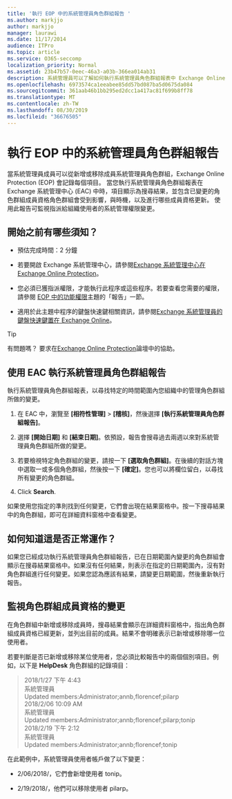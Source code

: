 ```yaml
---
title: '執行 EOP 中的系統管理員角色群組報告 '
ms.author: markjjo
author: markjjo
manager: laurawi
ms.date: 11/17/2014
audience: ITPro
ms.topic: article
ms.service: O365-seccomp
localization_priority: Normal
ms.assetid: 23b47b57-0eec-46a3-a03b-366ea014ab31
description: 系統管理員可以了解如何執行系統管理員角色群組報表中 Exchange Online Protection (EOP)。 此報表記錄時為系統管理員成員可以從新增或移除成員系統管理員角色群組，Microsoft Exchange Online Protection (EOP) 會記錄每個項目。
ms.openlocfilehash: 6973574ca1eeabee85dd57bd087ba5d0675da084
ms.sourcegitcommit: 361aab46b1bb295ed2dcc1a417ac81f699b8ff78
ms.translationtype: MT
ms.contentlocale: zh-TW
ms.lasthandoff: 08/30/2019
ms.locfileid: "36676505"
---
```

# <a name="run-an-administrator-role-group-report-in-eop"></a>執行 EOP 中的系統管理員角色群組報告

 當系統管理員成員可以從新增或移除成員系統管理員角色群組，Exchange Online Protection (EOP) 會記錄每個項目。 當您執行系統管理員角色群組報表在 Exchange 系統管理中心 (EAC) 中時，項目顯示為搜尋結果，並包含已變更的角色群組成員資格角色群組會受到影響，與時機，以及進行哪些成員資格更新。 使用此報告可監視指派給組織使用者的系統管理權限變更。
  
## <a name="what-do-you-need-to-know-before-you-begin"></a>開始之前有哪些須知？

- 預估完成時間：2 分鐘

- 若要開啟 Exchange 系統管理中心，請參閱[Exchange 系統管理中心在 Exchange Online Protection](../exchange-admin-center-in-exchange-online-protection-eop.md)。

- 您必須已獲指派權限，才能執行此程序或這些程序。若要查看您需要的權限，請參閱 [EOP 中的功能權限](feature-permissions-in-eop.md)主題的「報告」一節。

- 適用於此主題中程序的鍵盤快速鍵相關資訊，請參閱[Exchange 系統管理員的鍵盤快速鍵置在 Exchange Online](https://docs.microsoft.com/Exchange/accessibility/keyboard-shortcuts-in-admin-center)。

> [!TIP]
> 有問題嗎？ 要求在[Exchange Online Protection](https://go.microsoft.com/fwlink/p/?linkId=285351)論壇中的協助。
  
## <a name="use-the-eac-to-run-an-administrator-role-group-report"></a>使用 EAC 執行系統管理員角色群組報告

執行系統管理員角色群組報表，以尋找特定的時間範圍內您組織中的管理角色群組所做的變更。
  
1. 在 EAC 中，瀏覽至 **[相符性管理]** \> **[稽核]**，然後選擇 **[執行系統管理員角色群組報告]**。

2. 選擇 **[開始日期]** 和 **[結束日期]**。依預設，報告會搜尋過去兩週以來對系統管理員角色群組所做的變更。

3. 若要檢視特定角色群組的變更，請按一下 **[選取角色群組]**。在後續的對話方塊中選取一或多個角色群組，然後按一下 **[確定]**。您也可以將欄位留白，以尋找所有變更的角色群組。

4. Click **Search**.

如果使用您指定的準則找到任何變更，它們會出現在結果窗格中。按一下搜尋結果中的角色群組，即可在詳細資料窗格中查看變更。
  
## <a name="how-do-you-know-this-worked"></a>如何知道這是否正常運作？

如果您已經成功執行系統管理員角色群組報告，已在日期範圍內變更的角色群組會顯示在搜尋結果窗格中。如果沒有任何結果，則表示在指定的日期範圍內，沒有對角色群組進行任何變更。如果您認為應該有結果，請變更日期範圍，然後重新執行報告。
  
## <a name="monitor-changes-to-role-group-membership"></a>監視角色群組成員資格的變更

在角色群組中新增或移除成員時，搜尋結果會顯示在詳細資料窗格中，指出角色群組成員資格已經更新，並列出目前的成員。結果不會明確表示已新增或移除哪一位使用者。
  
若要判斷是否已新增或移除某位使用者，您必須比較報告中的兩個個別項目。例如，以下是 **HelpDesk** 角色群組的記錄項目：
  
> 2018/1/27 下午 4:43 <br> 系統管理員 <br> Updated members:Administrator;annb,florencef;pilarp <br> 2018/2/06 10:09 AM <br> 系統管理員 <br> Updated members:Administrator;annb;florencef;pilarp;tonip <br> 2018/2/19 下午 2:12 <br> 系統管理員 <br> Updated members:Administrator;annb;florencef;tonip

在此範例中，系統管理員使用者帳戶做了以下變更：
  
- 2/06/2018/，它們會新增使用者 tonip。

- 2/19/2018/，他們可以移除使用者 pilarp。
